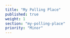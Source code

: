 ```yaml
---
title: "My Polling Place"
published: true
weight: 1
section: "my-polling-place"
priority: "Minor"
---
```


